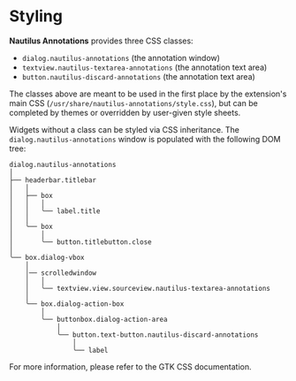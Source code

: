 Styling
=======

**Nautilus Annotations** provides three CSS classes:

* `dialog.nautilus-annotations` (the annotation window)
* `textview.nautilus-textarea-annotations` (the annotation text area)
* `button.nautilus-discard-annotations` (the annotation text area)

The classes above are meant to be used in the first place by the extension's
main CSS (`/usr/share/nautilus-annotations/style.css`), but can be completed
by themes or overridden by user-given style sheets.

Widgets without a class can be styled via CSS inheritance. The
`dialog.nautilus-annotations` window is populated with the following DOM tree:

	dialog.nautilus-annotations
	│
	├── headerbar.titlebar
	│   │
	│   ├── box
	│   │   │
	│   │   ╰── label.title
	│   │
	│   ╰── box
	│       │
	│       ╰── button.titlebutton.close
	│
	╰── box.dialog-vbox
	    │
	    │── scrolledwindow
	    │   │
	    │   ╰── textview.view.sourceview.nautilus-textarea-annotations
	    │
	    ╰── box.dialog-action-box
	        │
	        ╰── buttonbox.dialog-action-area
	            │
	            ╰── button.text-button.nautilus-discard-annotations
	                │
	                ╰── label

For more information, please refer to the GTK CSS documentation.

